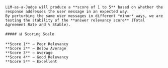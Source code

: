 
    LLM-as-a-Judge will produce a **score of 1 to 5** based on whether the response addresses the user message in an expected way.  
    By perturbing the same user messages in different *minor* ways, we are testing the stability of the **answer relevancy score** (Total Agreement Rate and % Stable).  

    ##### 📊 Scoring Scale  

    **Score 1** → Poor Relevancy  
    **Score 2** → Below Average  
    **Score 3** → Average  
    **Score 4** → Good Relevancy  
    **Score 5** → Excellent  
    